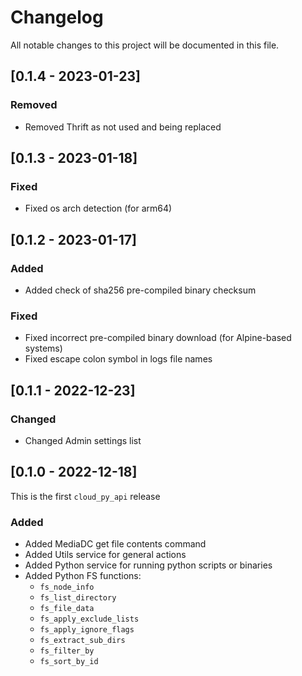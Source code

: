 # Changelog

All notable changes to this project will be documented in this file.

## [0.1.4 - 2023-01-23]

### Removed

- Removed Thrift as not used and being replaced

## [0.1.3 - 2023-01-18]

### Fixed

- Fixed os arch detection (for arm64)

## [0.1.2 - 2023-01-17]

### Added

- Added check of sha256 pre-compiled binary checksum

### Fixed

- Fixed incorrect pre-compiled binary download (for Alpine-based systems)
- Fixed escape colon symbol in logs file names

## [0.1.1 - 2022-12-23]

### Changed

- Changed Admin settings list

## [0.1.0 - 2022-12-18]

This is the first `cloud_py_api` release

### Added

- Added MediaDC get file contents command
- Added Utils service for general actions
- Added Python service for running python scripts or binaries
- Added Python FS functions:
  * `fs_node_info`
  * `fs_list_directory`
  * `fs_file_data`
  * `fs_apply_exclude_lists`
  * `fs_apply_ignore_flags`
  * `fs_extract_sub_dirs`
  * `fs_filter_by`
  * `fs_sort_by_id`
